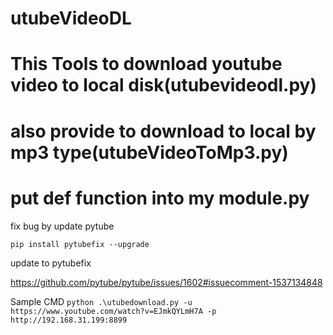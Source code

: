 # utubeVideoDL

# This Tools to download youtube video to local disk(utubevideodl.py)

# also provide to download to local by mp3 type(utubeVideoToMp3.py)

# put def function into my module.py

fix bug by update pytube

`pip install pytubefix --upgrade`

update to pytubefix

https://github.com/pytube/pytube/issues/1602#issuecomment-1537134848

Sample CMD
`python .\utubedownload.py -u https://www.youtube.com/watch?v=EJmkQYLmH7A -p http://192.168.31.199:8899`
